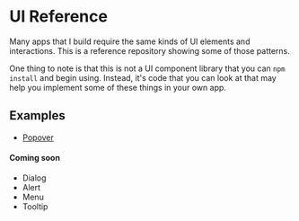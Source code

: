 # UI Reference

Many apps that I build require the same kinds of UI elements and interactions. This is a reference repository showing some of those patterns.

One thing to note is that this is not a UI component library that you can `npm install` and begin using. Instead, it's code that you can look at that may help you implement some of
these things in your own app.

## Examples

- [Popover](./components/popover)

#### Coming soon

- Dialog
- Alert
- Menu
- Tooltip
